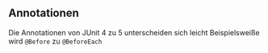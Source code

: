 ## Annotationen

Die Annotationen von JUnit 4 zu 5 unterscheiden sich leicht Beispielsweiße wird  `@Before` zu  `@BeforeEach`
